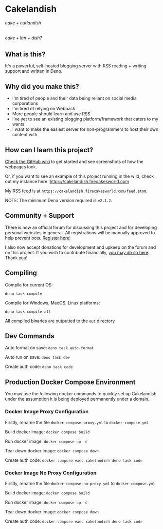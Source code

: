 # Cakelandish

###### cake + outlandish

###### cake + lan + dish?

## What is this?

It's a powerful, self-hosted blogging server with RSS reading + writing support and written in Deno.

## Why did you make this?

- I'm tired of people and their data being reliant on social media corporations
- I'm tired of relying on Webpack
- More people should learn and use RSS
- I've yet to see an existing blogging platform/framework that caters to my
  wants
- I want to make the easiest server for non-programmers to host their own
  content with

## How can I learn this project?

[Check the GitHub wiki](https://github.com/firecakes/cakelandish/wiki) to get
started and see screenshots of how the webpages look.

Or, if you want to see an example of this project running in the wild, check out
my instance here: https://cakelandish.firecakesworld.com

My RSS feed is at `https://cakelandish.firecakesworld.com/feed.atom`.

NOTE: The minimum Deno version required is `v2.1.2`.

## Community + Support

There is now an official forum for discussing this project and for developing personal websites in general. All registrations will be manually approved to help prevent bots. [Register here!](https://forums.cakelandish.com)

I also now accept donations for development and upkeep on the forum and on this project. If you wish to contribute financially, [you may do so here](https://ko-fi.com/firecakes). Thank you!

## Compiling

Compile for current OS:

`deno task compile`

Compile for Windows, MacOS, Linux platforms:

`deno task compile-all`

All compiled binaries are outputted to the `out` directory

## Dev Commands

Auto format on save: `deno task auto-format`

Auto run on save: `deno task dev`

Create auth code: `deno task code`

## Production Docker Compose Environment

You may use the following docker commands to quickly set up Cakelandish under the assumption it is being deployed permanently under a domain.

### Docker Image Proxy Configuration

Firstly, rename the file `docker-compose-proxy.yml` to `docker-compose.yml`

Build docker image: `docker compose build`

Run docker image: `docker compose up -d`

Tear down docker image: `docker compose down`

Create auth code: `docker compose exec cakelandish deno task code`

### Docker Image No Proxy Configuration

Firstly, rename the file `docker-compose-no-proxy.yml` to `docker-compose.yml`

Build docker image: `docker compose build`

Run docker image: `docker compose up -d`

Tear down docker image: `docker compose down`

Create auth code: `docker compose exec cakelandish deno task code`